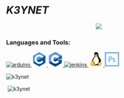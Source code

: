 #                                                                    *K3YNET*

<p align="center"><img src="https://i.imgur.com/TVdmm2k.gif"/></p>



<p align="left">
</p>

<h3 align="left">Languages and Tools:</h3>
<p align="left"> 
<a href="https://www.arduino.cc/" target="_blank" rel="noreferrer"> 
  <img src="https://cdn.worldvectorlogo.com/logos/arduino-1.svg" alt="arduino" width="40" height="40"/> </a> 
<a href="https://www.cprogramming.com/" target="_blank" rel="noreferrer"> 
  <img src="https://raw.githubusercontent.com/devicons/devicon/master/icons/c/c-original.svg" alt="c" width="40" height="40"/> </a> 
<a href="https://www.w3schools.com/cpp/" target="_blank" rel="noreferrer"> 
  <img src="https://raw.githubusercontent.com/devicons/devicon/master/icons/cplusplus/cplusplus-original.svg" alt="cplusplus" width="40" height="40"/> </a> 
<a href="https://www.jenkins.io" target="_blank" rel="noreferrer"> 
  <img src="https://www.vectorlogo.zone/logos/jenkins/jenkins-icon.svg" alt="jenkins" width="40" height="40"/> </a> 
<a href="https://www.linux.org/" target="_blank" rel="noreferrer"> 
  <img src="https://raw.githubusercontent.com/devicons/devicon/master/icons/linux/linux-original.svg" alt="linux" width="40" height="40"/> </a> 
<a href="https://www.photoshop.com/en" target="_blank" rel="noreferrer"> 
  <img src="https://raw.githubusercontent.com/devicons/devicon/master/icons/photoshop/photoshop-line.svg" alt="photoshop" width="40" height="40"/> </a>
<link rel="stylesheet" href="https://cdn.jsdelivr.net/gh/devicons/devicon@v2.15.1/devicon.min.css"> 
<link rel="stylesheet" href="https://cdn.jsdelivr.net/gh/devicons/devicon@v2.15.1/devicon.min.css"> 
<link rel="stylesheet" href="https://cdn.jsdelivr.net/gh/devicons/devicon@v2.15.1/devicon.min.css"> </p>

<p><img align="center" src="https://github-readme-stats.vercel.app/api/top-langs?username=k3ynet&show_icons=true&locale=en&layout=compact" alt="k3ynet" /></p>

<p>&nbsp;<img align="center" src="https://github-readme-stats.vercel.app/api?username=k3ynet&show_icons=true&locale=en" alt="k3ynet" /></p>

